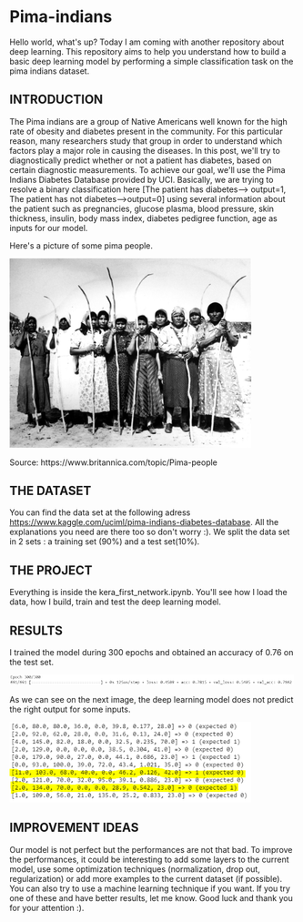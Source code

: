 # Pima-indians
Hello world, what's up? Today I am coming with another repository about deep learning. This repository aims to help you understand how to build a basic deep learning model by performing a simple classification task on the pima indians dataset. 

## INTRODUCTION
The Pima indians are a group of Native Americans well known for the high rate of obesity and diabetes present in the community. For this particular reason, many researchers study that group in order to understand which factors play a major role in causing the diseases. In this  post, we'll try to diagnostically predict whether or not a patient has diabetes, based on certain diagnostic measurements. To achieve our goal, we'll use the Pima Indians Diabetes Database provided by UCI. Basically, we are trying to resolve a binary classification here [The patient has diabetes--> output=1, The patient has not diabetes-->output=0] using several information about the patient such as pregnancies, glucose plasma, blood pressure, skin thickness, insulin, body mass index, diabetes pedigree function, age as inputs for our model.

Here's a picture of some pima people.

<p float="left">
    <img src="Images/women-Pima.jpg" width="425"/> 
</p>
Source: https://www.britannica.com/topic/Pima-people 

## THE DATASET
You can find the data set at the following adress https://www.kaggle.com/uciml/pima-indians-diabetes-database. All the explanations you need are there too so don't worry :). We split the data set in 2 sets : a training set (90%) and a test set(10%).

## THE PROJECT
Everything is inside the kera_first_network.ipynb. You'll see how I load the data, how I build, train and test the deep learning model.

## RESULTS
I trained the model during 300 epochs and obtained an accuracy of 0.76 on the test set.
<p float="left">
    <img src="Images/resultat_1.PNG" width="500"/> 
</p>

As we can see on the next image, the deep learning model does not predict the right output for some inputs.
<p float="left">
    <img src="Images/resultat_2.PNG" width="425"/> 
</p>

## IMPROVEMENT IDEAS
Our model is not perfect but the performances are not that bad. To improve the performances, it could be interesting to add some layers to the current model, use some optimization techniques (normalization, drop out, regularization) or add more examples to the current dataset (if possible). You can also try to use a machine learning technique if you want.
If you try one of these and have better results, let me know. Good luck and thank you for your attention :).
